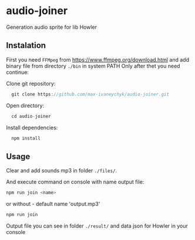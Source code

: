 # audio-joiner
Generation audio sprite for lib Howler

## Instalation
  First you need `FFMpeg` from https://www.ffmpeg.org/download.html and add binary file from directory `./bin` in system PATH
  Only after thet you need continue:
   
  Clone git repository:
```javascript
  git clone https://github.com/max-ivaneychyk/audio-joiner.git
```
Open directory:
```javascript
  cd audio-joiner
```
  Install dependencies:
```javascript
  npm install
```

## Usage

Clear and add sounds mp3 in folder `./files/`.

And execute command on console with name output file:
```javascript
npm run join <name> 
```  
  or without - default name 'output.mp3'
```javascript
npm run join 
```  
  
Output file you can see in folder `./result/` and data json for Howler in your console





